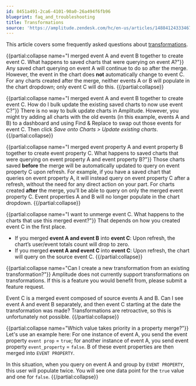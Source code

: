 ```yaml
---
id: 8451a491-2ca6-4101-90a0-26a494f6fb96
blueprint: faq_and_troubleshooting
title: Transformations
source: 'https://amplitude.zendesk.com/hc/en-us/articles/14884124333467'
---
```

This article covers some frequently asked questions about [transformations](/docs/data/transformations).


{{partial:collapse name="I merged event A and event B together to create event C. What happens to saved charts that were querying on event A?"}}
Any saved chart querying on event A will continue to do so after the merge. However, the event in the chart does **not** automatically change to event C. For any charts created after the merge, neither events A or B will populate in the chart dropdown; only event C will do this.
{{/partial:collapse}}


{{partial:collapse name="I merged event A and event B together to create event C. How do I bulk update the existing saved charts to now use event C?"}}
There is no way to bulk update charts in Amplitude. However, you might try adding all charts with the old events (in this example, events A and B) to a dashboard and using Find & Replace to swap out those events for event C. Then click *Save onto Charts > Update existing charts*.
{{/partial:collapse}}


{{partial:collapse name="I merged event property A and event property B together to create event property C. What happens to saved charts that were querying on event property A and event property B?"}}
Those charts saved **before** the merge will be automatically updated to query on event property C upon refresh. For example, if you have a saved chart that queries on event property A, it will instead query on event property C after a refresh, without the need for any direct action on your part. For charts created **after** the merge, you’ll be able to query on only the merged event property C. Event properties A and B will no longer populate in the chart dropdown.
{{/partial:collapse}}


{{partial:collapse name="I want to unmerge event C. What happens to the charts that use this merged event?"}}
That depends on how you created event C in the first place.

* If you merged **event A and event B** into **event C**: Upon refresh, the chart’s user/event totals count will drop to zero.
* If you merged **event A and event C** into **event C**: Upon refresh, the chart will query on the source event C.
{{/partial:collapse}}


{{partial:collapse name="Can I create a new transformation from an existing transformation?"}}
Amplitude does not currently support transformations on transformations. If this is a feature you would benefit from, please submit a feature request.

Event C is a merged event composed of source events A and B. Can I see event A and event B separately, and then event C starting at the date the transformation was made?
Transformations are retroactive, so this is unfortunately not possible.
{{/partial:collapse}}


{{partial:collapse name="Which value takes priority in a property merge?"}}
Let's use an example here: For one instance of event A, you send the event property `event prop` = `true`; for another instance of event A, you send event property `event_property` = `false`. B of these event properties are then merged into `EVENT
 PROPERTY`.

In this situation, when you query on event A and group by `EVENT PROPERTY`, this user will populate twice. You will see one data point for the `true` value and one for `false`.
{{/partial:collapse}}
